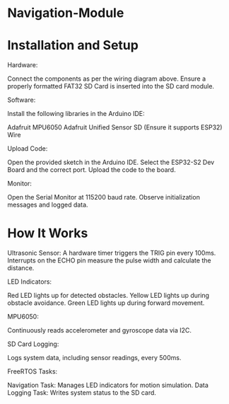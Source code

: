 # Navigation-Module
# Installation and Setup
Hardware:

Connect the components as per the wiring diagram above.
Ensure a properly formatted FAT32 SD Card is inserted into the SD card module.

Software:

Install the following libraries in the Arduino IDE:

Adafruit MPU6050
Adafruit Unified Sensor
SD (Ensure it supports ESP32)
Wire

Upload Code:

Open the provided sketch in the Arduino IDE.
Select the ESP32-S2 Dev Board and the correct port.
Upload the code to the board.

Monitor:

Open the Serial Monitor at 115200 baud rate.
Observe initialization messages and logged data.

# How It Works
Ultrasonic Sensor:
A hardware timer triggers the TRIG pin every 100ms.
Interrupts on the ECHO pin measure the pulse width and calculate the distance.

LED Indicators:

Red LED lights up for detected obstacles.
Yellow LED lights up during obstacle avoidance.
Green LED lights up during forward movement.

MPU6050:

Continuously reads accelerometer and gyroscope data via I2C.

SD Card Logging:

Logs system data, including sensor readings, every 500ms.

FreeRTOS Tasks:

Navigation Task: Manages LED indicators for motion simulation.
Data Logging Task: Writes system status to the SD card.
